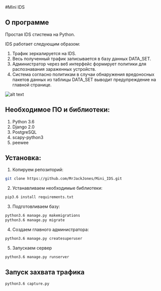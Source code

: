 #Mini IDS
## О программе
Простая IDS стистема на Python.

IDS работает следующим образом:
1) Трафик зеркалируется на IDS.
2) Весь полученный трафик записывается в базу данных DATA_SET.
3) Администратор через веб интерфейс формирует политики для распознавания зараженных устройств.
4) Система согласно политикам в случаи обнаружения вредоносных пакетов данных из таблицы DATA_SET выводит предупреждение на главной странице.

![alt text](https://preview.ibb.co/n2tOym/Screen_Shot_2018_01_30_at_12_57_29.png)
## Необходимое ПО и библиотеки:
1. Python 3.6
2. Django 2.0
3. PostgreSQL
4. scapy-python3
5. peewee

## Установка:
1. Копируем репозиторий:
```bash
git clone https://github.com/MrJackJones/Mini_IDS.git
```

2. Устанавливаем необходимые библиотеки:
```bash
pip3.6 install requirements.txt
```

3. Подготовливаем  базу:
```bash
python3.6 manage.py makemigrations
python3.6 manage.py migrate
```

4. Создаем главного администратора:
```bash
python3.6 manage.py createsuperuser
```

5. Запускаем сервер
```bash
python3.6 manage.py runserver
```

## Запуск захвата трафика 
```bash
python3.6 capture.py
```